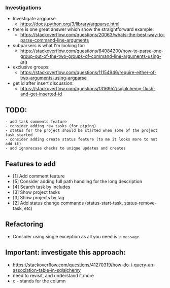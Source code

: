 ### Investigations
- Investigate argparse
    - https://docs.python.org/3/library/argparse.html
- there is one great answer which show the straightforward example:
    - https://stackoverflow.com/questions/20063/whats-the-best-way-to-parse-command-line-arguments
- subparsers is what I'm looking for:
    - https://stackoverflow.com/questions/64084200/how-to-parse-one-group-out-of-the-two-groups-of-command-line-arguments-using-arg
- exclusive groups:
    - https://stackoverflow.com/questions/11154946/require-either-of-two-arguments-using-argparse
- get id after insert discussion:
    - https://stackoverflow.com/questions/1316952/sqlalchemy-flush-and-get-inserted-id

## TODO:
    - add task comments feature
    - consider adding raw tasks (for piping)
    - status for the project should be started when some of the project task started
    - consider adding create status feature (to me it looks more to not add it)
    - add ignorecase checks to unique updates and creates

## Features to add
- [1] Add comment feature
- [5] Consider adding full path handling for the long description
- [4] Search task by includes
- [3] Show project tasks
- [3] Show projects by tag
- [2] Add status change commands (status-start-task, status-remove-task, etc)

## Refactoring
- Consider using single exception as all you need is `e.message`

## Important: investigate this approach: 
- https://stackoverflow.com/questions/41270319/how-do-i-query-an-association-table-in-sqlalchemy
- need to revisit, and understand it more
- c - stands for the column
